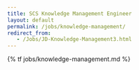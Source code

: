 ```yaml
---
title: SCS Knowledge Management Engineer
layout: default
permalink: /jobs/knowledge-management/
redirect_from:
   - /Jobs/JD-Knowledge-Management3.html
---
```


{% tf jobs/knowledge-management.md %}